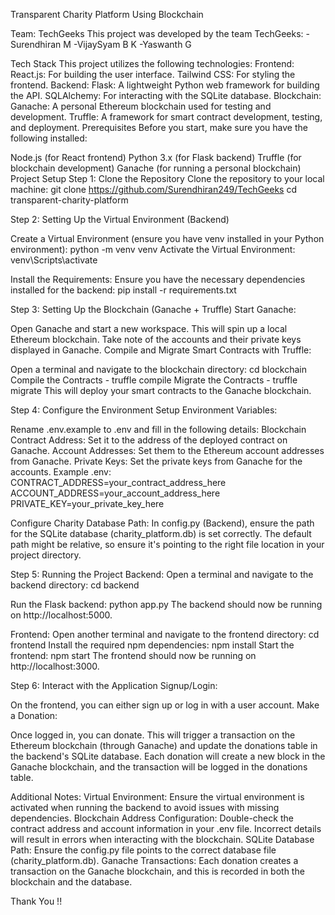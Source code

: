 Transparent Charity Platform Using Blockchain

Team: TechGeeks
This project was developed by the team TechGeeks:
-Surendhiran M
-VijaySyam B K
-Yaswanth G

Tech Stack
This project utilizes the following technologies:
Frontend:
React.js: For building the user interface.
Tailwind CSS: For styling the frontend.
Backend:
Flask: A lightweight Python web framework for building the API.
SQLAlchemy: For interacting with the SQLite database.
Blockchain:
Ganache: A personal Ethereum blockchain used for testing and development.
Truffle: A framework for smart contract development, testing, and deployment.
Prerequisites
Before you start, make sure you have the following installed:

Node.js (for React frontend)
Python 3.x (for Flask backend)
Truffle (for blockchain development)
Ganache (for running a personal blockchain)
Project Setup
Step 1: Clone the Repository
Clone the repository to your local machine:
git clone https://github.com/Surendhiran249/TechGeeks
cd transparent-charity-platform

Step 2: Setting Up the Virtual Environment (Backend)

Create a Virtual Environment (ensure you have venv installed in your Python environment):
python -m venv venv
Activate the Virtual Environment:
venv\Scripts\activate

Install the Requirements: Ensure you have the necessary dependencies installed for the backend:
pip install -r requirements.txt


Step 3: Setting Up the Blockchain (Ganache + Truffle)
Start Ganache:

Open Ganache and start a new workspace. This will spin up a local Ethereum blockchain.
Take note of the accounts and their private keys displayed in Ganache.
Compile and Migrate Smart Contracts with Truffle:

Open a terminal and navigate to the blockchain directory:
cd blockchain
Compile the Contracts  - truffle compile
Migrate the Contracts  - truffle migrate
This will deploy your smart contracts to the Ganache blockchain.

Step 4: Configure the Environment
Setup Environment Variables:

Rename .env.example to .env and fill in the following details:
Blockchain Contract Address: Set it to the address of the deployed contract on Ganache.
Account Addresses: Set them to the Ethereum account addresses from Ganache.
Private Keys: Set the private keys from Ganache for the accounts.
Example .env:
CONTRACT_ADDRESS=your_contract_address_here
ACCOUNT_ADDRESS=your_account_address_here
PRIVATE_KEY=your_private_key_here

Configure Charity Database Path:
In config.py (Backend), ensure the path for the SQLite database (charity_platform.db) is set correctly. The default path might be relative, so ensure it's pointing to the right file location in your project directory.

Step 5: Running the Project
Backend:
Open a terminal and navigate to the backend directory:
cd backend

Run the Flask backend:
python app.py
The backend should now be running on http://localhost:5000.

Frontend:
Open another terminal and navigate to the frontend directory:
cd frontend
Install the required npm dependencies:
npm install
Start the frontend:
npm start
The frontend should now be running on http://localhost:3000.

Step 6: Interact with the Application
Signup/Login:

On the frontend, you can either sign up or log in with a user account.
Make a Donation:

Once logged in, you can donate. This will trigger a transaction on the Ethereum blockchain (through Ganache) and update the donations table in the backend's SQLite database.
Each donation will create a new block in the Ganache blockchain, and the transaction will be logged in the donations table.

Additional Notes:
Virtual Environment: Ensure the virtual environment is activated when running the backend to avoid issues with missing dependencies.
Blockchain Address Configuration: Double-check the contract address and account information in your .env file. Incorrect details will result in errors when interacting with the blockchain.
SQLite Database Path: Ensure the config.py file points to the correct database file (charity_platform.db).
Ganache Transactions: Each donation creates a transaction on the Ganache blockchain, and this is recorded in both the blockchain and the database.

Thank You !!
